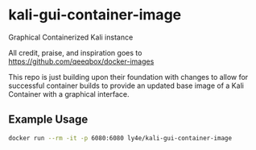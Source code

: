 # kali-gui-container-image
Graphical Containerized Kali instance

All credit, praise, and inspiration goes to https://github.com/qeeqbox/docker-images

This repo is just building upon their foundation with changes to allow for successful container builds to provide an updated base image of a Kali Container with a graphical interface.

## Example Usage
```bash
docker run --rm -it -p 6080:6080 ly4e/kali-gui-container-image
```